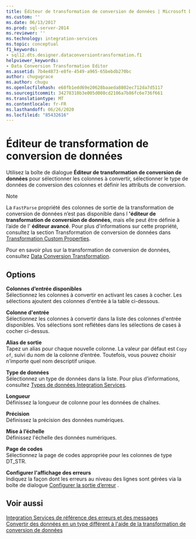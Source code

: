 ```yaml
---
title: Éditeur de transformation de conversion de données | Microsoft Docs
ms.custom: ''
ms.date: 06/13/2017
ms.prod: sql-server-2014
ms.reviewer: ''
ms.technology: integration-services
ms.topic: conceptual
f1_keywords:
- sql12.dts.designer.dataconversiontransformation.f1
helpviewer_keywords:
- Data Conversion Transformation Editor
ms.assetid: 7b4e4873-e8fe-4549-a965-65bebdb270bc
author: chugugrace
ms.author: chugu
ms.openlocfilehash: e68fb1edd69e20628baaeda8802ec712da7d5117
ms.sourcegitcommit: 34278310b3e005d008cd2106a7b86fc6e736f661
ms.translationtype: MT
ms.contentlocale: fr-FR
ms.lasthandoff: 06/26/2020
ms.locfileid: "85432616"
---
```

# <a name="data-conversion-transformation-editor"></a>Éditeur de transformation de conversion de données
  Utilisez la boîte de dialogue **Éditeur de transformation de conversion de données** pour sélectionner les colonnes à convertir, sélectionner le type de données de conversion des colonnes et définir les attributs de conversion.  
  
> [!NOTE]  
>  La `FastParse` propriété des colonnes de sortie de la transformation de conversion de données n’est pas disponible dans l **'éditeur de transformation de conversion de données**, mais elle peut être définie à l’aide de l' **éditeur avancé**. Pour plus d'informations sur cette propriété, consultez la section Transformation de conversion de données dans [Transformation Custom Properties](data-flow/transformations/transformation-custom-properties.md).  
  
 Pour en savoir plus sur la transformation de conversion de données, consultez [Data Conversion Transformation](data-flow/transformations/data-conversion-transformation.md).  
  
## <a name="options"></a>Options  
 **Colonnes d’entrée disponibles**  
 Sélectionnez les colonnes à convertir en activant les cases à cocher. Les sélections ajoutent des colonnes d'entrée à la table ci-dessous.  
  
 **Colonne d'entrée**  
 Sélectionnez les colonnes à convertir dans la liste des colonnes d'entrée disponibles. Vos sélections sont reflétées dans les sélections de cases à cocher ci-dessus.  
  
 **Alias de sortie**  
 Tapez un alias pour chaque nouvelle colonne. La valeur par défaut est `Copy of`, suivi du nom de la colonne d’entrée. Toutefois, vous pouvez choisir n’importe quel nom descriptif unique.  
  
 **Type de données**  
 Sélectionnez un type de données dans la liste. Pour plus d’informations, consultez [Types de données Integration Services](data-flow/integration-services-data-types.md).  
  
 **Longueur**  
 Définissez la longueur de colonne pour les données de chaînes.  
  
 **Précision**  
 Définissez la précision des données numériques.  
  
 **Mise à l’échelle**  
 Définissez l'échelle des données numériques.  
  
 **Page de codes**  
 Sélectionnez la page de codes appropriée pour les colonnes de type DT_STR.  
  
 **Configurer l'affichage des erreurs**  
 Indiquez la façon dont les erreurs au niveau des lignes sont gérées via la boîte de dialogue [Configurer la sortie d’erreur](../../2014/integration-services/configure-error-output.md) .  
  
## <a name="see-also"></a>Voir aussi  
 [Integration Services de référence des erreurs et des messages](../../2014/integration-services/integration-services-error-and-message-reference.md)   
 [Convertir des données en un type différent à l'aide de la transformation de conversion de données](data-flow/transformations/convert-data-type-by-using-data-conversion-transformation.md)  
  
  
